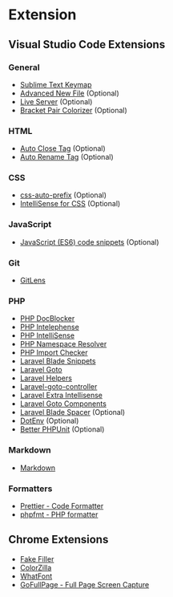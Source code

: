 # Extension 

## Visual Studio Code Extensions

### General

- [Sublime Text Keymap](https://marketplace.visualstudio.com/items?itemName=ms-vscode.sublime-keybindings)
- [Advanced New File](https://marketplace.visualstudio.com/items?itemName=patbenatar.advanced-new-file) (Optional)
- [Live Server](https://marketplace.visualstudio.com/items?itemName=ritwickdey.LiveServer) (Optional)
- [Bracket Pair Colorizer](https://marketplace.visualstudio.com/items?itemName=CoenraadS.bracket-pair-colorizer) (Optional)

### HTML

- [Auto Close Tag](https://marketplace.visualstudio.com/items?itemName=formulahendry.auto-close-tag) (Optional)
- [Auto Rename Tag](https://marketplace.visualstudio.com/items?itemName=formulahendry.auto-rename-tag) (Optional)

### CSS

- [css-auto-prefix](https://marketplace.visualstudio.com/items?itemName=sporiley.css-auto-prefix) (Optional)
- [IntelliSense for CSS](https://marketplace.visualstudio.com/items?itemName=Zignd.html-css-class-completion) (Optional)

### JavaScript

- [JavaScript (ES6) code snippets](https://marketplace.visualstudio.com/items?itemName=xabikos.JavaScriptSnippets) (Optional)

### Git

- [GitLens](https://marketplace.visualstudio.com/items?itemName=eamodio.gitlens)

<!-- ### Vuejs

- [Vetur](https://marketplace.visualstudio.com/items?itemName=octref.vetur)
- [Vue Peek](https://marketplace.visualstudio.com/items?itemName=dariofuzinato.vue-peek)
- [Vue VSCode Snippets](https://marketplace.visualstudio.com/items?itemName=sdras.vue-vscode-snippets) -->

### PHP

- [PHP DocBlocker](https://marketplace.visualstudio.com/items?itemName=neilbrayfield.php-docblocker)
- [PHP Intelephense](https://marketplace.visualstudio.com/items?itemName=bmewburn.vscode-intelephense-client)
- [PHP IntelliSense](https://marketplace.visualstudio.com/items?itemName=felixfbecker.php-intellisense)
- [PHP Namespace Resolver](https://marketplace.visualstudio.com/items?itemName=MehediDracula.php-namespace-resolver)
- [PHP Import Checker](https://marketplace.visualstudio.com/items?itemName=marabesi.php-import-checker)
- [Laravel Blade Snippets](https://marketplace.visualstudio.com/items?itemName=onecentlin.laravel-blade)
- [Laravel Goto](https://marketplace.visualstudio.com/items?itemName=absszero.vscode-laravel-goto)
- [Laravel Helpers](https://marketplace.visualstudio.com/items?itemName=rafa-acioly.laravel-helpers)
- [Laravel-goto-controller](https://marketplace.visualstudio.com/items?itemName=stef-k.laravel-goto-controller)
- [Laravel Extra Intellisense](https://marketplace.visualstudio.com/items?itemName=amiralizadeh9480.laravel-extra-intellisense)
- [Laravel Goto Components](https://marketplace.visualstudio.com/items?itemName=naoray.laravel-goto-components)
- [Laravel Blade Spacer](https://marketplace.visualstudio.com/items?itemName=austenc.laravel-blade-spacer) (Optional)
- [DotEnv](https://marketplace.visualstudio.com/items?itemName=mikestead.dotenv) (Optional)
- [Better PHPUnit](https://marketplace.visualstudio.com/items?itemName=calebporzio.better-phpunit) (Optional)

### Markdown

- [Markdown](https://marketplace.visualstudio.com/items?itemName=yzhang.markdown-all-in-one)

### Formatters

- [Prettier - Code Formatter](https://marketplace.visualstudio.com/items?itemName=esbenp.prettier-vscode)
- [phpfmt - PHP formatter](https://marketplace.visualstudio.com/items?itemName=kokororin.vscode-phpfmt)

## Chrome Extensions

- [Fake Filler](https://chrome.google.com/webstore/detail/fake-filler/bnjjngeaknajbdcgpfkgnonkmififhfo?hl=en)
- [ColorZilla](https://chrome.google.com/webstore/detail/colorzilla/bhlhnicpbhignbdhedgjhgdocnmhomnp?hl=en)
- [WhatFont](https://chrome.google.com/webstore/detail/whatfont/jabopobgcpjmedljpbcaablpmlmfcogm?hl=en)
- [GoFullPage - Full Page Screen Capture](https://chrome.google.com/webstore/detail/gofullpage-full-page-scre/fdpohaocaechififmbbbbbknoalclacl?hl=en)
